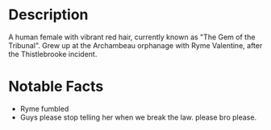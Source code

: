 # Description
A human female with vibrant red hair, currently known as "The Gem of the Tribunal". Grew up at the Archambeau orphanage with Ryme Valentine, after the Thistlebrooke incident. 


# Notable Facts
- Ryme fumbled 
- Guys please stop telling her when we break the law. please bro please.